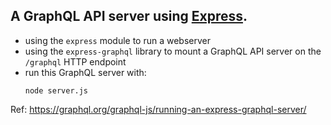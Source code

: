 ## A GraphQL API server using [Express](https://expressjs.com/).

- using the `express` module to run a webserver
- using the `express-graphql` library to mount a GraphQL API server on the `/graphql` HTTP endpoint
- run this GraphQL server with:
  ```shell script
  node server.js
  ```


Ref: https://graphql.org/graphql-js/running-an-express-graphql-server/



